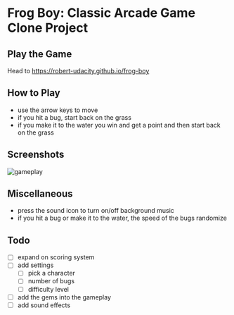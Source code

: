 # Frog Boy: Classic Arcade Game Clone Project

## Play the Game

Head to https://robert-udacity.github.io/frog-boy

## How to Play

* use the arrow keys to move
* if you hit a bug, start back on the grass
* if you make it to the water you win and get a point and then start back on the grass

## Screenshots

<img alt="gameplay" src="https://user-images.githubusercontent.com/734194/54896795-d60f5980-4e93-11e9-8043-d803ba874d73.png">

## Miscellaneous

* press the sound icon to turn on/off background music
* if you hit a bug or make it to the water, the speed of the bugs randomize

## Todo

- [ ] expand on scoring system
- [ ] add settings
  - [ ] pick a character
  - [ ] number of bugs
  - [ ] difficulty level
- [ ] add the gems into the gameplay
- [ ] add sound effects
